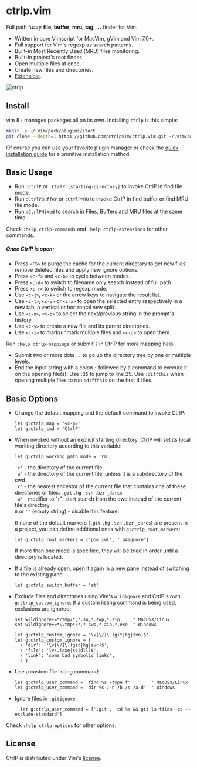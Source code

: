 # ctrlp.vim
Full path fuzzy __file__, __buffer__, __mru__, __tag__, __...__ finder for Vim.

* Written in pure Vimscript for MacVim, gVim and Vim 7.0+.
* Full support for Vim's regexp as search patterns.
* Built-in Most Recently Used (MRU) files monitoring.
* Built-in project's root finder.
* Open multiple files at once.
* Create new files and directories.
* [Extensible][2].

![ctrlp][1]

## Install

vim 8+ manages packages all on its own. Installing `ctrlp` is this simple:

```bash
mkdir -p ~/.vim/pack/plugins/start
git clone --depth=1 https://github.com/ctrlpvim/ctrlp.vim.git ~/.vim/pack/plugins/start/ctrlp
```

Of course you can use your favorite plugin manager or check the [quick installation guide][3] for a primitive installation method.

## Basic Usage
* Run `:CtrlP` or `:CtrlP [starting-directory]` to invoke CtrlP in find file mode.
* Run `:CtrlPBuffer` or `:CtrlPMRU` to invoke CtrlP in find buffer or find MRU file mode.
* Run `:CtrlPMixed` to search in Files, Buffers and MRU files at the same time.

Check `:help ctrlp-commands` and `:help ctrlp-extensions` for other commands.

##### Once CtrlP is open:
* Press `<F5>` to purge the cache for the current directory to get new files, remove deleted files and apply new ignore options.
* Press `<c-f>` and `<c-b>` to cycle between modes.
* Press `<c-d>` to switch to filename only search instead of full path.
* Press `<c-r>` to switch to regexp mode.
* Use `<c-j>`, `<c-k>` or the arrow keys to navigate the result list.
* Use `<c-t>`, `<c-v>` or `<c-x>` to open the selected entry respectively in a new tab, a vertical or horizontal new split.
* Use `<c-n>`, `<c-p>` to select the next/previous string in the prompt's history.
* Use `<c-y>` to create a new file and its parent directories.
* Use `<c-z>` to mark/unmark multiple files and `<c-o>` to open them.

Run `:help ctrlp-mappings` or submit `?` in CtrlP for more mapping help.

* Submit two or more dots `..` to go up the directory tree by one or multiple levels.
* End the input string with a colon `:` followed by a command to execute it on the opening file(s):
Use `:25` to jump to line 25.
Use `:diffthis` when opening multiple files to run `:diffthis` on the first 4 files.

## Basic Options
* Change the default mapping and the default command to invoke CtrlP:

    ```vim
    let g:ctrlp_map = '<c-p>'
    let g:ctrlp_cmd = 'CtrlP'
    ```

* When invoked without an explicit starting directory, CtrlP will set its local working directory according to this variable:

    ```vim
    let g:ctrlp_working_path_mode = 'ra'
    ```

    `'c'` - the directory of the current file.  
    `'a'` - the directory of the current file, unless it is a subdirectory of the cwd  
    `'r'` - the nearest ancestor of the current file that contains one of these directories or files: `.git` `.hg` `.svn` `.bzr` `_darcs`  
    `'w'` - modifier to "r": start search from the cwd instead of the current file's directory  
    `0` or `''` (empty string) - disable this feature.

    If none of the default markers (`.git` `.hg` `.svn` `.bzr` `_darcs`) are present in a project, you can define additional ones with `g:ctrlp_root_markers`:

    ```vim
    let g:ctrlp_root_markers = ['pom.xml', '.p4ignore']
    ```

    If more than one mode is specified, they will be tried in order until a directory is located.

* If a file is already open, open it again in a new pane instead of switching to the existing pane

    `let g:ctrlp_switch_buffer = 'et'`

* Exclude files and directories using Vim's `wildignore` and CtrlP's own `g:ctrlp_custom_ignore`. If a custom listing command is being used, exclusions are ignored:

    ```vim
    set wildignore+=*/tmp/*,*.so,*.swp,*.zip     " MacOSX/Linux
    set wildignore+=*\\tmp\\*,*.swp,*.zip,*.exe  " Windows

    let g:ctrlp_custom_ignore = '\v[\/]\.(git|hg|svn)$'
    let g:ctrlp_custom_ignore = {
      \ 'dir':  '\v[\/]\.(git|hg|svn)$',
      \ 'file': '\v\.(exe|so|dll)$',
      \ 'link': 'some_bad_symbolic_links',
      \ }
    ```

* Use a custom file listing command:

    ```vim
    let g:ctrlp_user_command = 'find %s -type f'        " MacOSX/Linux
    let g:ctrlp_user_command = 'dir %s /-n /b /s /a-d'  " Windows
    ```

* Ignore files in `.gitignore`
    
    ```vim
      let g:ctrlp_user_command = ['.git', 'cd %s && git ls-files -co --exclude-standard']
    ```

Check `:help ctrlp-options` for other options.

## License
CtrlP is distributed under Vim's [license][4].

[1]: https://i.imgur.com/aOcwHwt.png
[2]: https://github.com/ctrlpvim/ctrlp.vim/tree/extensions
[3]: https://ctrlpvim.github.io/ctrlp.vim#installation
[4]: http://vimdoc.sourceforge.net/htmldoc/uganda.html

